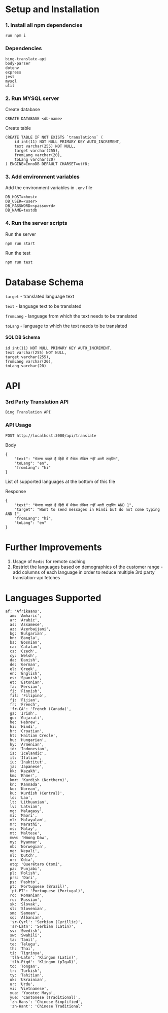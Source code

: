 # Setup and Installation

### 1. Install all npm dependencies

```
run npm i
```

### Dependencies

```
bing-translate-api
body-parser
dotenv
express
jest
mysql
util
```

### 2. Run MYSQL server

Create database

```
CREATE DATABASE <db-name>
```

Create table

```
CREATE TABLE IF NOT EXISTS `translations` (
    id int(11) NOT NULL PRIMARY KEY AUTO_INCREMENT,
    text varchar(255) NOT NULL,
    target varchar(255),
    fromLang varchar(20),
    toLang varchar(20)
) ENGINE=InnoDB DEFAULT CHARSET=utf8;
```

### 3. Add environment variables

Add the environment variables in <code>.env</code> file

```
DB_HOST=<host>
DB_USER=<user>
DB_PASSWORD=<passowrd>
DB_NAME=testdb
```

### 4. Run the server scripts

Run the server

```
npm run start
```

Run the test

```
npm run test
```

# Database Schema
<code>target</code> - translated language text

<code>text</code> - language text to be translated

<code>fromLang</code> - language from which the text needs to be translated

<code>toLang</code> - language to which the text needs to be translated

#### SQL DB Schema
```
id int(11) NOT NULL PRIMARY KEY AUTO_INCREMENT,
text varchar(255) NOT NULL,
target varchar(255),
fromLang varchar(20),
toLang varchar(20)
```

# API

### 3rd Party Translation API
<code>Bing Translation API</code>

### API Usage

```
POST http://localhost:3000/api/translate
```

Body
```
{
    "text": "भेजना चाहते हैं हिंदी में मैसेज लेकिन नहीं आती टाइपिंग",
    "toLang": "en",
    "fromLang": "hi"
}
```
List of supported languages at the bottom of this file

Response
```
{
    "text": "भेजना चाहते हैं हिंदी में मैसेज लेकिन नहीं आती टाइपिंग AND 1",
    "target": "Want to send messages in Hindi but do not come typing AND 1",
    "fromLang": "hi",
    "toLang": "en"
}
```

# Further Improvements
1. Usage of <code>Redis</code> for remote caching
2. Restrict the languages based on demographics of the customer range - add columns of each language in order to reduce multiple 3rd party translation-api fetches

# Languages Supported 
```
af: 'Afrikaans',
  am: 'Amharic',
  ar: 'Arabic',
  as: 'Assamese',
  az: 'Azerbaijani',
  bg: 'Bulgarian',
  bn: 'Bangla',
  bs: 'Bosnian',
  ca: 'Catalan',
  cs: 'Czech',
  cy: 'Welsh',
  da: 'Danish',
  de: 'German',
  el: 'Greek',
  en: 'English',
  es: 'Spanish',
  et: 'Estonian',
  fa: 'Persian',
  fi: 'Finnish',
  fil: 'Filipino',
  fj: 'Fijian',
  fr: 'French',
  'fr-CA': 'French (Canada)',
  ga: 'Irish',
  gu: 'Gujarati',
  he: 'Hebrew',
  hi: 'Hindi',
  hr: 'Croatian',
  ht: 'Haitian Creole',
  hu: 'Hungarian',
  hy: 'Armenian',
  id: 'Indonesian',
  is: 'Icelandic',
  it: 'Italian',
  iu: 'Inuktitut',
  ja: 'Japanese',
  kk: 'Kazakh',
  km: 'Khmer',
  kmr: 'Kurdish (Northern)',
  kn: 'Kannada',
  ko: 'Korean',
  ku: 'Kurdish (Central)',
  lo: 'Lao',
  lt: 'Lithuanian',
  lv: 'Latvian',
  mg: 'Malagasy',
  mi: 'Maori',
  ml: 'Malayalam',
  mr: 'Marathi',
  ms: 'Malay',
  mt: 'Maltese',
  mww: 'Hmong Daw',
  my: 'Myanmar',
  nb: 'Norwegian',
  ne: 'Nepali',
  nl: 'Dutch',
  or: 'Odia',
  otq: 'Querétaro Otomi',
  pa: 'Punjabi',
  pl: 'Polish',
  prs: 'Dari',
  ps: 'Pashto',
  pt: 'Portuguese (Brazil)',
  'pt-PT': 'Portuguese (Portugal)',
  ro: 'Romanian',
  ru: 'Russian',
  sk: 'Slovak',
  sl: 'Slovenian',
  sm: 'Samoan',
  sq: 'Albanian',
  'sr-Cyrl': 'Serbian (Cyrillic)',
  'sr-Latn': 'Serbian (Latin)',
  sv: 'Swedish',
  sw: 'Swahili',
  ta: 'Tamil',
  te: 'Telugu',
  th: 'Thai',
  ti: 'Tigrinya',
  'tlh-Latn': 'Klingon (Latin)',
  'tlh-Piqd': 'Klingon (pIqaD)',
  to: 'Tongan',
  tr: 'Turkish',
  ty: 'Tahitian',
  uk: 'Ukrainian',
  ur: 'Urdu',
  vi: 'Vietnamese',
  yua: 'Yucatec Maya',
  yue: 'Cantonese (Traditional)',
  'zh-Hans': 'Chinese Simplified',
  'zh-Hant': 'Chinese Traditional'
```
